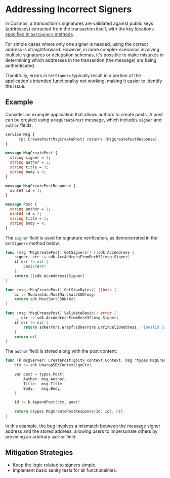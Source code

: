 # Addressing Incorrect Signers

In Cosmos, a transaction's signatures are validated against public keys (addresses) extracted from the transaction itself, with the key locations [specified in `GetSigners` methods](https://docs.cosmos.network/v0.46/core/transactions.html#signing-transactions).

For simple cases where only one signer is needed, using the correct address is straightforward. However, in more complex scenarios involving multiple signatures or delegation schemas, it's possible to make mistakes in determining which addresses in the transaction (the message) are being authenticated.

Thankfully, errors in `GetSigners` typically result in a portion of the application's intended functionality not working, making it easier to identify the issue.

## Example

Consider an example application that allows authors to create posts. A post can be created using a `MsgCreatePost` message, which includes `signer` and `author` fields.

```proto
service Msg {
      rpc CreatePost(MsgCreatePost) returns (MsgCreatePostResponse);
}

message MsgCreatePost {
  string signer = 1;
  string author = 2;
  string title = 3;
  string body = 4;
}

message MsgCreatePostResponse {
  uint64 id = 1;
}

message Post {
  string author = 1;
  uint64 id = 2;
  string title = 3;
  string body = 4;
}
```

The `signer` field is used for signature verification, as demonstrated in the `GetSigners` method below.

```go
func (msg *MsgCreatePost) GetSigners() []sdk.AccAddress {
    signer, err := sdk.AccAddressFromBech32(msg.Signer)
    if err != nil {
        panic(err)
    }
    return []sdk.AccAddress{Signer}
}

func (msg *MsgCreatePost) GetSignBytes() []byte {
    bz := ModuleCdc.MustMarshalJSON(msg)
    return sdk.MustSortJSON(bz)
}

func (msg *MsgCreatePost) ValidateBasic() error {
    _, err := sdk.AccAddressFromBech32(msg.Signer)
    if err != nil {
        return sdkerrors.Wrapf(sdkerrors.ErrInvalidAddress, "invalid creator address (%s)", err)
    }
    return nil
}
```

The `author` field is stored along with the post content:

```go
func (k msgServer) CreatePost(goCtx context.Context, msg *types.MsgCreatePost) (*types.MsgCreatePostResponse, error) {
    ctx := sdk.UnwrapSDKContext(goCtx)

    var post = types.Post{
        Author: msg.Author,
        Title:  msg.Title,
        Body:   msg.Body,
    }

    id := k.AppendPost(ctx, post)

    return &types.MsgCreatePostResponse{Id: id}, nil
}
```

In this example, the bug involves a mismatch between the message signer address and the stored address, allowing users to impersonate others by providing an arbitrary `author` field.

## Mitigation Strategies

- Keep the logic related to signers simple.
- Implement basic sanity tests for all functionalities.
